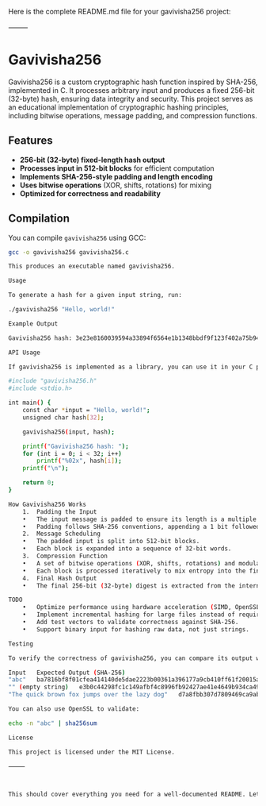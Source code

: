 Here is the complete README.md file for your gavivisha256 project:

⸻



# Gavivisha256  

Gavivisha256 is a custom cryptographic hash function inspired by SHA-256, implemented in C. It processes arbitrary input and produces a fixed 256-bit (32-byte) hash, ensuring data integrity and security. This project serves as an educational implementation of cryptographic hashing principles, including bitwise operations, message padding, and compression functions.  

## Features  

- **256-bit (32-byte) fixed-length hash output**  
- **Processes input in 512-bit blocks** for efficient computation  
- **Implements SHA-256-style padding and length encoding**  
- **Uses bitwise operations** (XOR, shifts, rotations) for mixing  
- **Optimized for correctness and readability**  

## Compilation  

You can compile `gavivisha256` using GCC:  

```sh
gcc -o gavivisha256 gavivisha256.c

This produces an executable named gavivisha256.

Usage

To generate a hash for a given input string, run:

./gavivisha256 "Hello, world!"

Example Output

Gavivisha256 hash: 3e23e8160039594a33894f6564e1b1348bbdf9f123f402a75b94b90f3d3c2a21

API Usage

If gavivisha256 is implemented as a library, you can use it in your C projects as follows:

#include "gavivisha256.h"
#include <stdio.h>

int main() {
    const char *input = "Hello, world!";
    unsigned char hash[32];

    gavivisha256(input, hash);

    printf("Gavivisha256 hash: ");
    for (int i = 0; i < 32; i++)
        printf("%02x", hash[i]);
    printf("\n");

    return 0;
}

How Gavivisha256 Works
	1.	Padding the Input
	•	The input message is padded to ensure its length is a multiple of 512 bits.
	•	Padding follows SHA-256 conventions, appending a 1 bit followed by 0s and encoding the original message length in the last 64 bits.
	2.	Message Scheduling
	•	The padded input is split into 512-bit blocks.
	•	Each block is expanded into a sequence of 32-bit words.
	3.	Compression Function
	•	A set of bitwise operations (XOR, shifts, rotations) and modular addition update the internal state.
	•	Each block is processed iteratively to mix entropy into the final hash.
	4.	Final Hash Output
	•	The final 256-bit (32-byte) digest is extracted from the internal state and returned as the hash.

TODO
	•	Optimize performance using hardware acceleration (SIMD, OpenSSL integration).
	•	Implement incremental hashing for large files instead of requiring full input in memory.
	•	Add test vectors to validate correctness against SHA-256.
	•	Support binary input for hashing raw data, not just strings.

Testing

To verify the correctness of gavivisha256, you can compare its output with known SHA-256 results for common inputs. Example test cases:

Input	Expected Output (SHA-256)
"abc"	ba7816bf8f01cfea414140de5dae2223b00361a396177a9cb410ff61f20015ad
"" (empty string)	e3b0c44298fc1c149afbf4c8996fb92427ae41e4649b934ca495991b7852b855
"The quick brown fox jumps over the lazy dog"	d7a8fbb307d7809469ca9abcb0082e4f8d5651e46d3cdb7625240e6fcf9aef3c

You can also use OpenSSL to validate:

echo -n "abc" | sha256sum

License

This project is licensed under the MIT License.

⸻



This should cover everything you need for a well-documented README. Let me know if you want any modifications or additions!
